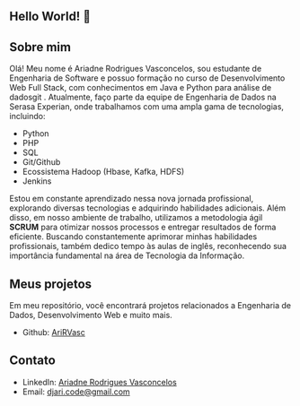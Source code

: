 ## Hello World! 👋

## Sobre mim
Olá! Meu nome é Ariadne Rodrigues Vasconcelos, sou estudante de Engenharia de Software e possuo formação no curso de Desenvolvimento Web Full Stack, com conhecimentos em Java e Python para análise de dadosgit . Atualmente, faço parte da equipe de Engenharia de Dados na Serasa Experian, onde trabalhamos com uma ampla gama de tecnologias, incluindo:

- Python
- PHP
- SQL
- Git/Github
- Ecossistema Hadoop (Hbase, Kafka, HDFS)
- Jenkins


Estou em constante aprendizado nessa nova jornada profissional, explorando diversas tecnologias e adquirindo habilidades adicionais. Além disso, em nosso ambiente de trabalho, utilizamos a metodologia ágil **SCRUM** para otimizar nossos processos e entregar resultados de forma eficiente. Buscando constantemente aprimorar minhas habilidades profissionais, também dedico tempo às aulas de inglês, reconhecendo sua importância fundamental na área de Tecnologia da Informação.

## Meus projetos
Em meu repositório, você encontrará projetos relacionados a Engenharia de Dados, Desenvolvimento Web e muito mais.
- Github: [AriRVasc](https://github.com/AriRVasc)

## Contato
- LinkedIn: [Ariadne Rodrigues Vasconcelos](https://www.linkedin.com/in/devari)
- Email: djari.code@gmail.com
  